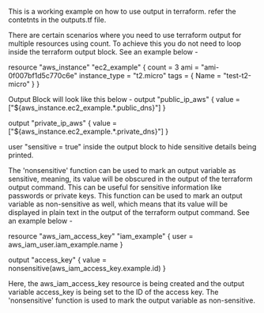 This is a working example on how to use output in terraform. refer the contetnts in the outputs.tf file.

There are certain scenarios  where you need to use terraform output for multiple resources using count. To achieve this you do not need to loop inside the terraform output block. See an example below - 

resource "aws_instance" "ec2_example" {
  count = 3
    ami = "ami-0f007bf1d5c770c6e"
      instance_type = "t2.micro"
        tags = {
            Name = "test-t2-micro"
              }
}

Output Block will look like this below - 
output "public_ip_aws" {
   value = ["${aws_instance.ec2_example.*.public_dns}"]
   }

output "private_ip_aws" {
   value = ["${aws_instance.ec2_example.*.private_dns}"]
   }   

user "sensitive = true" inside the output block to hide sensitive details being printed. 

The 'nonsensitive' function can be used to mark an output variable as sensitive, meaning, its value will be obscured in the output of the terraform output command. This can be useful for sensitive information like passwords or private keys.
This function can be used to mark an output variable as non-sensitive as well, which means that its value will be displayed in plain text in the output of the terraform output command. See an example below - 

resource "aws_iam_access_key" "iam_example" {
  user = aws_iam_user.iam_example.name
}

output "access_key" {
  value = nonsensitive(aws_iam_access_key.example.id)
}

Here, the aws_iam_access_key resource is being created and the output variable access_key is being set to the ID of the access key. The 'nonsensitive' function is used to mark the output variable as non-sensitive.